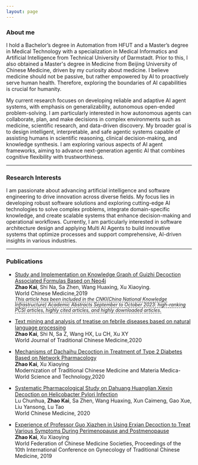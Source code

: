 ```yaml
---
layout: page
---
```


### About me

I hold a Bachelor’s degree in Automation from HFUT and a Master’s degree in Medical Technology with a specialization in Medical Informatics and Artificial Intelligence from Technical University of Darmstadt. Prior to this, I also obtained a Master's degree in Medicine from Beijing University of Chinese Medicine, driven by my curiosity about medicine. I believe medicine should not be passive, but rather empowered by AI to proactively serve human health. Therefore, exploring the boundaries of AI capabilities is crucial for humanity.

My current research focuses on developing reliable and adaptive AI agent systems, with emphasis on generalizability, autonomous open-ended problem-solving. I am particularly interested in how autonomous agents can collaborate, plan, and make decisions in complex environments such as medicine, scientific research, and data-driven discovery. My broader goal is to design intelligent, interpretable, and safe agentic systems capable of assisting humans in scientific reasoning, clinical decision-making, and knowledge synthesis. I am exploring various aspects of AI agent frameworks, aiming to advance next-generation agentic AI that combines cognitive flexibility with trustworthiness.
<br>

---

### Research Interests

<!-- I aim to leverage artificial intelligence and large language models to transform biomedicine and healthcare. My focus is on using AI to improve medical decision-making, facilitate the integration of biomedical knowledge, and develop tailored AI solutions that enhance clinical workflows and patient care. Currently, I am working on applying Multi AI Agents in medicine to create innovative solutions that further optimize clinical processes and support comprehensive, AI-driven medical insights. -->
I am passionate about advancing artificial intelligence and software engineering to drive innovation across diverse fields. My focus lies in developing robust software solutions and exploring cutting-edge AI technologies to solve complex problems, integrate domain-specific knowledge, and create scalable systems that enhance decision-making and operational workflows. Currently, I am particularly interested in software architecture design and applying Multi AI Agents to build innovative systems that optimize processes and support comprehensive, AI-driven insights in various industries.

---

### Publications

- [Study and Implementation on Knowledge Graph of Guizhi Decoction Associated Formulas Based on Neo4j](https://oversea.cnki.net/KCMS/detail/detail.aspx?dbcode=CJFD&dbname=CJFDLAST2019&filename=SJZA201910021&uniplatform=OVERSEA&v=cXfJRKuCDwBMCpLq-Fn1QU7Glacr1ucsniykm066h79K3kvB_IE50oKIOCIQZa6I)  
  **Zhao Kai**, Shi Na, Sa Zhen, Wang Huaxing, Xu Xiaoying.  
  World Chinese Medicine,2019  
  <span style="font-size: 0.9em;"><i><a href="/images/Certificate.PNG" class="underline-effect" target="_blank">This article has been included in the CNKI(China National Knowledge Infrastructure) Academic Abstracts September to October 2023: high-ranking PCSI articles, highly cited articles, and highly downloaded articles.</a></i></span>

- [Text mining and analysis of treatise on febrile diseases based on natural language processing](https://journals.lww.com/wtcm/fulltext/2020/06010/text_mining_and_analysis_of_treatise_on_febrile.7.aspx)  
   **Zhao Kai**, Shi N, Sa Z, Wang HX, Lu CH, Xu XY  
   World Journal of Traditional Chinese Medicine,2020

- [Mechanisms of Dachaihu Decoction in Treatment of Type 2 Diabetes Based on Network Pharmacology](https://www.cnki.net/KCMS/detail/detail.aspx?dbcode=CJFD&dbname=CJFDLAST2021&filename=SJKX202009024&uniplatform=OVERSEA&v=StW4_AbcgblNlIz2V0jf10Wq39vSLEUDXXrdhHBzO5MnbK_-Uu2s33T1itRG-ozf)  
   **Zhao Kai**, Xu Xiaoying  
   Modernization of Traditional Chinese Medicine and Materia Medica-World Science and Technology,2020

- [Systematic Pharmacological Study on Dahuang Huanglian Xiexin Decoction on Helicobacter Pylori Infection](https://www.cnki.net/KCMS/detail/detail.aspx?dbcode=CJFD&dbname=CJFDLAST2020&filename=SJZA202012005&uniplatform=OVERSEA&v=78Awx8tGiGwrYJQ9xsoJkONodAx5sn6RXXl_IQemrIHCkbJ1CFa1kDASlMIDP7sx)  
   Lu Chunhua, **Zhao Kai**, Sa Zhen, Wang Huaxing, Xun Caimeng, Gao Xue, Liu Yansong, Lu Tao  
   World Chinese Medicine, 2020

- [Experience of Professor Guo Xiazhen in Using Erxian Decoction to Treat Various Symptoms During Perimenopause and Postmenopause](https://d.wanfangdata.com.cn/conference/10636919)  
   **Zhao Kai**, Xu Xiaoying  
   World Federation of Chinese Medicine Societies, Proceedings of the 10th International Conference on Gynecology of Traditional Chinese Medicine, 2019

<br>

<style>
  .underline-effect {
    text-decoration: none;
    border-bottom: 1px dashed black;
  }
  .underline-effect:hover {
    border-bottom: 1px solid black;
  }
</style>